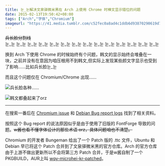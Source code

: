```yaml
---
title: 눈_눈解决文泉驿微米黑在 Arch 上使用 Chrome 时棒文显示错位的问题
date: 2015-02-13T19:50:42+08:00
tags: ["Arch","字体","Chromium"]
imageurl: "https://41.media.tumblr.com/c52fec0a8ad4c1ddb6d93870290619d7/tumblr_nmcb5higeE1tqgztwo3_1280.jpg"
---
```

~~兵长脸分割线~~  
눈\_눈 눈\_눈 눈\_눈 눈\_눈 눈\_눈 눈\_눈 눈\_눈 눈\_눈 눈\_눈 눈\_눈 눈\_눈 눈\_눈 눈\_눈 눈\_눈

换到 Arch 下使用 Chrome 的时候始终有个问题，韩文的显示始终会堆叠在一块，之前并没有在意因为咱压根用不到韩文,但实际上发现某些颜文字显示也受到了影响……比如兵长脸눈\_눈

而且这个问题仅在 Chromium/Chrome 出现……
<!--more-->
![兵长脸各种……](https://40.media.tumblr.com/d8e22d73287d0760c1e45e888bc2bc11/tumblr_njpqghLwNH1tqgztwo2_540.png)

![韩文都叠起来了orz](https://40.media.tumblr.com/dc2274c5f09d1e4a36c2c9e35332b0ca/tumblr_njpqghLwNH1tqgztwo1_1280.png)

---
在搜索一番后在 [Chromium issue](https://code.google.com/p/chromium/issues/detail?id=233851) 和 [Debian Bug report logs](https://bugs.debian.org/cgi-bin/bugreport.cgi?bug=714641) 找到了相关资料。

按照这个 Bug report 的说法原因似乎是由于使用了旧版的 FontForge 导致的问题。~~w酱也看不懂字体设计的那些术语 orz，具体问题咱也不清楚。~~

Chromium 的开发者 Bungeman 给出了一个 Patch 版的 .ttc 文件，Ubuntu 和 Debian 早已将这个 Patch 合并到了文泉驿微米黑的官方仓库。Arch 的官方仓库由于上游不做出更新所以不会将第三方 Patch 合并，于是w酱自制了一个 PKGBUILD，AUR上叫 [wqy-microhei-kr-patched](https://aur.archlinux.org/packages/wqy-microhei-kr-patched/)。
